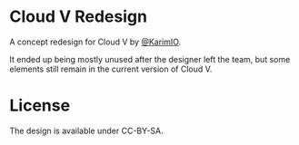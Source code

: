 # Cloud V Redesign
A concept redesign for Cloud V by [@KarimIO](https://github.com/KarimIO).

It ended up being mostly unused after the designer left the team, but some elements still remain in the current version of Cloud V.

# License
The design is available under CC-BY-SA.